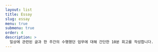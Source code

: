 ```yaml
---
layout: list
title: Essay
slug: essay
menu: true
submenu: true
order: 4
description: >
  일상에 관련된 글과 한 주간의 수행했던 업무에 대해 간단한 10분 회고를 작성합니다.
---
```

